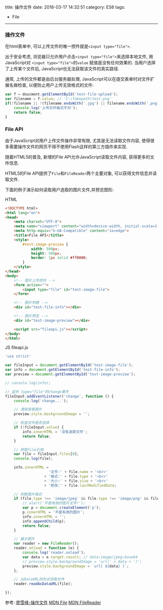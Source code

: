 title: 操作文件
date: 2018-03-17 14:32:51
category: ES6
tags:
- File

---

### 操作文件

在html表单中, 可以上传文件的唯一控件就是`<input type="file">`.

出于安全考虑, 浏览器只允许用户点击`<input type="file">`来选择本地文件, 用JavaScript对 `<input type="file">`的`value` 赋值是没有任何效果的. 当用户选择了上传某个文件后, JavaScript也无法获取该文件的真实路径.

通常, 上传的文件都是由后台服务器处理, JavaScript可以在提交表单时对文件扩展名做检查, 以便防止用户上传无效格式的文件:

``` js
var f = doucment.getElementById('test-file-upload');
var filename = f.value; // 'C:\fakepath\test.png'
if(!filename || !(filename.endsWith('.jpg') || filename.endsWith('.png') || filename.endsWith('.gif')) ) {
    console.log('上传文件格式不对');
    return false;
}
```

<!--more-->

### File API

由于JavaScript对用户上传文件操作非常有限, 尤其是无法读取文件内容, 使得很多需要操作文件的网页不得不使用Flash这样的第三方插件来实现.

随着HTML5的普及, 新增的File API允许JavaScript读取文件内容, 获得更多的文件信息.

HTML5的File API提供了`File`和`FileReader`两个主要对象, 可以获得文件信息并读取文件.

下面的例子演示如何读取用户选取的图片文件,并预览图形:

HTML

``` html
<!DOCTYPE html>
<html lang="en">
<head>
    <meta charset="UTF-8">
    <meta name="viewport" content="width=device-width, initial-scale=1.0">
    <meta http-equiv="X-UA-Compatible" content="ie=edge">
    <title>File API</title>
    <style>
        #test-image-preview {
            width: 500px;
            height: 500px;
            border: 1px solid #ff0000;
        }
    </style>
</head>
<body>
    <!-- 图片上传控件 -->
    <form action="">
        <input type="file" id="test-image-file">
    </form>

    <!-- 图片参数 -->
    <div id="test-file-info"></div>

    <!-- 图片预览 -->
    <div id="test-image-preview"></div>

    <script src="fileapi.js"></script>
</body>
</html>
```

JS fileapi.js

``` javascript
'use strict'

var fileInput = document.getElementById('test-image-file');
var info = document.getElementById('test-file-info');
var preview = document.getElementById('test-image-preview');

// console.log(info);

// 监听 type="file"的change事件
fileInput.addEventListener('change', function () {
    console.log('change...');

    // 清除背景图片
    preview.style.backgroundImage = '';

    // 检查文件是否选择
    if (!fileInput.value) {
        info.innerHTML = '没有选择文件';
        return false;
    }

    // 获取file引用
    var file = fileInput.files[0];
    console.log(file);

    info.innerHTML =
                    '文件:' + file.name + '<br>'
                  + '格式:' + file.type + '<br>'
                  + '大小:' + file.size + '<br>'
                  + '修改:' + file.lastModifiedDate;

    // 判断图片格式
    if (file.type !== 'image/jpeg' && file.type !== 'image/png' && file.type !== 'image/gif') {
        // alert('不是有效的图片文件!');
        var p = document.createElement('p');
        p.innerHTML = '不是有效的图片';
        info.innerHTML = '';
        info.appendChild(p);
        return false;
    }

    // 展示图片
    var reader = new FileReader();
    reader.onload = function (e) {
        console.log('reader.onload');
        var data = e.target.result; // data:image/jpeg;base64
        // preview.style.backgroundImage = 'url(' + data + ')';
        preview.style.backgroundImage = `url( ${data} )`;
    };

    // 以DataURL的形式读取文件
    reader.readAsDataURL(file);

});
```
参考:
[廖雪峰-操作文件](https://www.liaoxuefeng.com/wiki/001434446689867b27157e896e74d51a89c25cc8b43bdb3000/00143449993875172bbfac4b9764e2d9e2b5a17c706b3db000#0)
[MDN File](https://developer.mozilla.org/zh-CN/docs/Web/API/File)
[MDN FileReader](https://developer.mozilla.org/zh-CN/docs/Web/API/FileReader)

